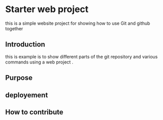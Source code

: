 # Starter web project 
this is a simple website project for showing how to use Git and github together
## Introduction
this is example is to show different parts of the git repository and various commands using a web project . 

## Purpose

## deployement

## How to contribute
